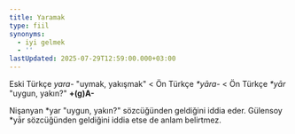 ```yaml
---
title: Yaramak
type: fiil
synonyms:
  - iyi gelmek
  - ''
lastUpdated: 2025-07-29T12:59:00.000+03:00
---
```

Eski Türkçe _yara-_ "uymak, yakışmak" < Ön Türkçe _\*yāra-_ < Ön Türkçe _\*yār_ "uygun, yakın?" **+(g)A-**

Nişanyan \*yar "uygun, yakın?" sözcüğünden geldiğini iddia eder. Gülensoy \*yār sözcüğünden geldiğini iddia etse de anlam belirtmez.
